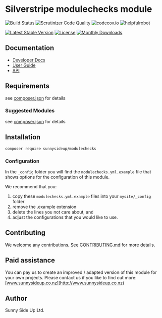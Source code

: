 # Silverstripe modulechecks module
[![Build Status](https://travis-ci.org/sunnysideup/silverstripe-modulechecks.svg?branch=master)](https://travis-ci.org/sunnysideup/silverstripe-modulechecks)
[![Scrutinizer Code Quality](https://scrutinizer-ci.com/g/sunnysideup/silverstripe-modulechecks/badges/quality-score.png?b=master)](https://scrutinizer-ci.com/g/sunnysideup/silverstripe-modulechecks/?branch=master)
[![codecov.io](https://codecov.io/github/sunnysideup/silverstripe-modulechecks/coverage.svg?branch=master)](https://codecov.io/github/sunnysideup/silverstripe-modulechecks?branch=master)
![helpfulrobot](https://helpfulrobot.io/sunnysideup/modulechecks/badge)

[![Latest Stable Version](https://poser.pugx.org/sunnysideup/modulechecks/version)](https://packagist.org/packages/sunnysideup/modulechecks)
[![License](https://poser.pugx.org/sunnysideup/modulechecks/license)](https://packagist.org/packages/sunnysideup/modulechecks)
[![Monthly Downloads](https://poser.pugx.org/sunnysideup/modulechecks/d/monthly)](https://packagist.org/packages/sunnysideup/modulechecks)


## Documentation



 * [Developer Docs](docs/en/INDEX.md)
 * [User Guide](docs/en/userguide.md)
 * [API](http://ssmods.com/apis/modulechecks/docs/en/api/)

## Requirements



see [composer.json](composer.json) for details

### Suggested Modules



see [composer.json](composer.json) for details


## Installation


```
composer require sunnysideup/modulechecks
```

### Configuration



In the `_config` folder you will find the `modulechecks.yml.example`
file that shows options for the configuration of this module.

We recommend that you:

  1. copy these `modulechecks.yml.example` files into your
`mysite/_config` folder
  2. remove the .example extension
  3. delete the lines you not care about, and
  4. adjust the configurations that you would like to use.


## Contributing



We welcome any contributions. See [CONTRIBUTING.md](CONTRIBUTING.md) for more details.

## Paid assistance



You can pay us to create an improved / adapted version of this module for your own projects.  Please contact us if you like to find out more: [www.sunnysideup.co.nz](http://www.sunnysideup.co.nz)

## Author



Sunny Side Up Ltd.
